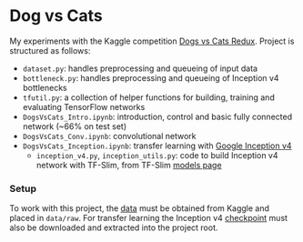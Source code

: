 # Dog vs Cats
My experiments with the Kaggle competition [Dogs vs Cats Redux](https://www.kaggle.com/c/dogs-vs-cats-redux-kernels-edition).
Project is structured as follows:

* `dataset.py`: handles preprocessing and queueing of input data
* `bottleneck.py`: handles preprocessing and queueing of Inception v4 bottlenecks
* `tfutil.py`: a collection of helper functions for building, training and evaluating TensorFlow networks
* `DogsVsCats_Intro.ipynb`: introduction, control and basic fully connected network (~66% on test set)
* `DogsVsCats_Conv.ipynb`: convolutional network
* `DogsVsCats_Inception.ipynb`: transfer learning with [Google Inception v4](https://arxiv.org/abs/1602.07261)
  * `inception_v4.py`, `inception_utils.py`: code to build Inception v4 network with TF-Slim, from TF-Slim [models page](https://github.com/tensorflow/models/tree/master/slim#pre-trained-models)

### Setup
To work with this project, the [data](https://www.kaggle.com/c/dogs-vs-cats-redux-kernels-edition/data) must be obtained from Kaggle and placed in `data/raw`.
For transfer learning the Inception v4 [checkpoint](http://download.tensorflow.org/models/inception_v4_2016_09_09.tar.gz) must also be downloaded and extracted into the project root.
